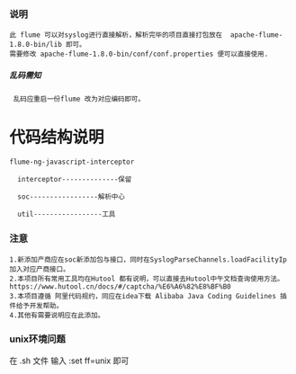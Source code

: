 ###  说明
```
此 flume 可以对syslog进行直接解析，解析完毕的项目直接打包放在  apache-flume-1.8.0-bin/lib 即可。
需要修改 apache-flume-1.8.0-bin/conf/conf.properties 便可以直接使用.
```
##### 乱码需知
``` 乱码应重启一份flume 改为对应编码即可。```

# 代码结构说明

```
flume-ng-javascript-interceptor
    
  interceptor--------------保留
   
  soc-----------------解析中心
   
  util-----------------工具
```
### 注意
```
1.新添加产商应在soc新添加包与接口，同时在SyslogParseChannels.loadFacilityIp 加入对应产商接口。
2.本项目所有常用工具均在Hutool 都有说明，可以直接去Hutool中午文档查询使用方法。https://www.hutool.cn/docs/#/captcha/%E6%A6%82%E8%BF%B0
3.本项目遵循 阿里代码规约，同应在idea下载 Alibaba Java Coding Guidelines 插件给予开发帮助。
4.其他有需要说明应在此添加。
```

### unix环境问题
在 .sh 文件 输入 :set ff=unix  即可